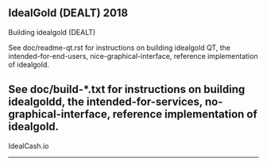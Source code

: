IdealGold (DEALT) 2018
----------------------------------------------------------
Building idealgold (DEALT)

See doc/readme-qt.rst for instructions on building idealgold QT,
the intended-for-end-users, nice-graphical-interface, reference
implementation of idealgold.

See doc/build-*.txt for instructions on building idealgoldd,
the intended-for-services, no-graphical-interface, reference
implementation of idealgold.
----------------------------------------------------------

IdealCash.io

----------------------------------------------------------
